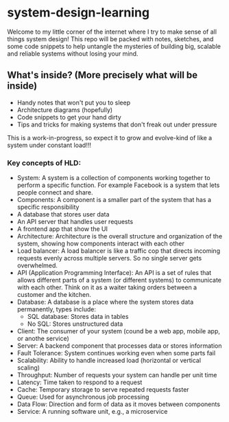 # system-design-learning
Welcome to my little corner of the internet where I try to make sense of all things system design! This repo will be packed with notes, sketches, and some code snippets to help untangle the mysteries of building big, scalable and reliable systems without losing your mind.

## What's inside? (More precisely what will be inside)
- Handy notes that won't put you to sleep
- Architecture diagrams (hopefully)
- Code snippets to get your hand dirty
- Tips and tricks for making systems that don't freak out under pressure

This is a work-in-progress, so expect it to grow and evolve-kind of like a system under constant load!!!


### Key concepts of HLD:

- System: A system is a collection of components working together to perform a specific function.
For example Facebook is a system that lets people connect and share.
- Components: A component is a smaller part of the system that has a specific responsibility
 - A database that stores user data
 - An API server that handles user requests
 - A frontend app that show the UI
- Architecture: Architecture is the overall structure and organization of the system, showing how components interact with each other
- Load balancer: A load balancer is like a traffic cop that directs incoming requests evenly across multiple servers. So no single server gets overwhelmed.
- API (Application Programming Interface): An API is a set of rules that allows different parts of a system (or different systems) to communicate with each other. Think on it as a waiter taking orders between a customer and the kitchen.
- Database: A database is a place where the system stores data permanently, types include:
    - SQL database: Stores data in tables
    - No SQL: Stores unstructured data
- Client: The consumer of your system (cound be a web app, mobile app, or anothe service)
- Server: A backend component that processes data or stores information
- Fault Tolerance: System continues working even when some parts fail
- Scalability: Ability to handle increased load (horizontal or vertical scaling)
- Throughput: Number of requests your system can handle per unit time
- Latency: Time taken to respond to a request
- Cache: Temporary storage to serve repeated requests faster
- Queue: Used for asynchronous job processing
- Data Flow: Direction and form of data as it moves between components
- Service: A running software unit, e.g., a microservice